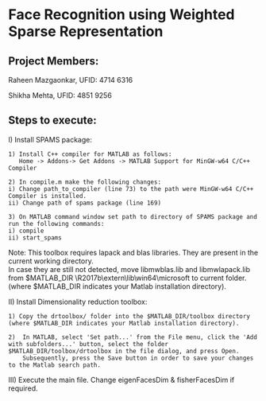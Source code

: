 # Face Recognition using Weighted Sparse Representation

Project Members:
----------------
Raheen Mazgaonkar, UFID: 4714 6316

Shikha Mehta, UFID: 4851 9256

Steps to execute:
-----------------

I)  Install SPAMS package:

    1) Install C++ compiler for MATLAB as follows:
       Home -> Addons-> Get Addons -> MATLAB Support for MinGW-w64 C/C++ Compiler
       
    2) In compile.m make the following changes:
	i) Change path_to_compiler (line 73) to the path were MinGW-w64 C/C++ Compiler is installed.
	ii) Change path of spams package (line 169)
	
    3) On MATLAB command window set path to directory of SPAMS package and run the following commands:
	i) compile 
	ii) start_spams 
Note:
This toolbox requires lapack and blas libraries. They are present in the current working directory.   
In case they are still not detected, move libmwblas.lib and libmwlapack.lib from $MATLAB_DIR \R2017b\extern\lib\win64\microsoft to current folder. (where $MATLAB_DIR indicates your Matlab installation directory).

II) Install Dimensionality reduction toolbox:
	
	1) Copy the drtoolbox/ folder into the $MATLAB_DIR/toolbox directory (where $MATLAB_DIR indicates your Matlab installation directory). 
	
	2)  In MATLAB, select 'Set path...' from the File menu, click the 'Add with subfolders...' button, select the folder $MATLAB_DIR/toolbox/drtoolbox in the file dialog, and press Open. 
	    Subsequently, press the Save button in order to save your changes to the Matlab search path.

III) Execute the main file. Change eigenFacesDim & fisherFacesDim if required.
